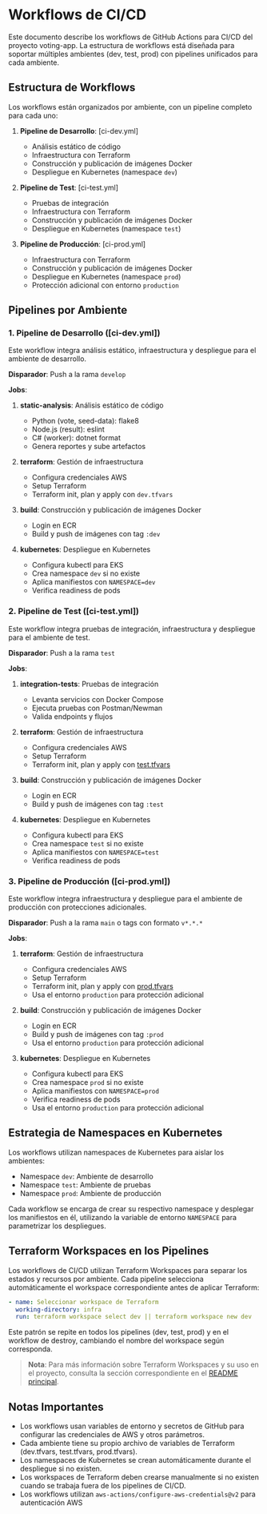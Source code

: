 # Workflows de CI/CD

Este documento describe los workflows de GitHub Actions para CI/CD del proyecto voting-app. La estructura de workflows está diseñada para soportar múltiples ambientes (dev, test, prod) con pipelines unificados para cada ambiente.

## Estructura de Workflows

Los workflows están organizados por ambiente, con un pipeline completo para cada uno:

1. **Pipeline de Desarrollo**: [ci-dev.yml]
   - Análisis estático de código
   - Infraestructura con Terraform
   - Construcción y publicación de imágenes Docker
   - Despliegue en Kubernetes (namespace `dev`)

2. **Pipeline de Test**: [ci-test.yml]
   - Pruebas de integración
   - Infraestructura con Terraform
   - Construcción y publicación de imágenes Docker
   - Despliegue en Kubernetes (namespace `test`)

3. **Pipeline de Producción**: [ci-prod.yml]
   - Infraestructura con Terraform
   - Construcción y publicación de imágenes Docker
   - Despliegue en Kubernetes (namespace `prod`)
   - Protección adicional con entorno `production`

## Pipelines por Ambiente

### 1. Pipeline de Desarrollo ([ci-dev.yml])

Este workflow integra análisis estático, infraestructura y despliegue para el ambiente de desarrollo.

**Disparador**: Push a la rama `develop`

**Jobs**:

1. **static-analysis**: Análisis estático de código
   - Python (vote, seed-data): flake8
   - Node.js (result): eslint
   - C# (worker): dotnet format
   - Genera reportes y sube artefactos

2. **terraform**: Gestión de infraestructura
   - Configura credenciales AWS
   - Setup Terraform
   - Terraform init, plan y apply con `dev.tfvars`

3. **build**: Construcción y publicación de imágenes Docker
   - Login en ECR
   - Build y push de imágenes con tag `:dev`

4. **kubernetes**: Despliegue en Kubernetes
   - Configura kubectl para EKS
   - Crea namespace `dev` si no existe
   - Aplica manifiestos con `NAMESPACE=dev`
   - Verifica readiness de pods

### 2. Pipeline de Test ([ci-test.yml])

Este workflow integra pruebas de integración, infraestructura y despliegue para el ambiente de test.

**Disparador**: Push a la rama `test`

**Jobs**:

1. **integration-tests**: Pruebas de integración
   - Levanta servicios con Docker Compose
   - Ejecuta pruebas con Postman/Newman
   - Valida endpoints y flujos

2. **terraform**: Gestión de infraestructura
   - Configura credenciales AWS
   - Setup Terraform
   - Terraform init, plan y apply con [test.tfvars](infra/test.tfvars)

3. **build**: Construcción y publicación de imágenes Docker
   - Login en ECR
   - Build y push de imágenes con tag `:test`

4. **kubernetes**: Despliegue en Kubernetes
   - Configura kubectl para EKS
   - Crea namespace `test` si no existe
   - Aplica manifiestos con `NAMESPACE=test`
   - Verifica readiness de pods

### 3. Pipeline de Producción ([ci-prod.yml])

Este workflow integra infraestructura y despliegue para el ambiente de producción con protecciones adicionales.

**Disparador**: Push a la rama `main` o tags con formato `v*.*.*`

**Jobs**:

1. **terraform**: Gestión de infraestructura
   - Configura credenciales AWS
   - Setup Terraform
   - Terraform init, plan y apply con [prod.tfvars](infra/prod.tfvars)
   - Usa el entorno `production` para protección adicional

2. **build**: Construcción y publicación de imágenes Docker
   - Login en ECR
   - Build y push de imágenes con tag `:prod`
   - Usa el entorno `production` para protección adicional

3. **kubernetes**: Despliegue en Kubernetes
   - Configura kubectl para EKS
   - Crea namespace `prod` si no existe
   - Aplica manifiestos con `NAMESPACE=prod`
   - Verifica readiness de pods
   - Usa el entorno `production` para protección adicional

## Estrategia de Namespaces en Kubernetes

Los workflows utilizan namespaces de Kubernetes para aislar los ambientes:

- Namespace `dev`: Ambiente de desarrollo
- Namespace `test`: Ambiente de pruebas
- Namespace `prod`: Ambiente de producción

Cada workflow se encarga de crear su respectivo namespace y desplegar los manifiestos en él, utilizando la variable de entorno `NAMESPACE` para parametrizar los despliegues.


## Terraform Workspaces en los Pipelines

Los workflows de CI/CD utilizan Terraform Workspaces para separar los estados y recursos por ambiente. Cada pipeline selecciona automáticamente el workspace correspondiente antes de aplicar Terraform:

```yaml
- name: Seleccionar workspace de Terraform
  working-directory: infra
  run: terraform workspace select dev || terraform workspace new dev
```

Este patrón se repite en todos los pipelines (dev, test, prod) y en el workflow de destroy, cambiando el nombre del workspace según corresponda.

> **Nota**: Para más información sobre Terraform Workspaces y su uso en el proyecto, consulta la sección correspondiente en el [README principal](../README.md#terraform-workspaces).

## Notas Importantes

- Los workflows usan variables de entorno y secretos de GitHub para configurar las credenciales de AWS y otros parámetros.
- Cada ambiente tiene su propio archivo de variables de Terraform (dev.tfvars, test.tfvars, prod.tfvars).
- Los namespaces de Kubernetes se crean automáticamente durante el despliegue si no existen.
- Los workspaces de Terraform deben crearse manualmente si no existen cuando se trabaja fuera de los pipelines de CI/CD.
- Los workflows utilizan `aws-actions/configure-aws-credentials@v2` para autenticación AWS